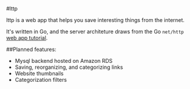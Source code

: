 #lttp
    
lttp is a web app that helps you save interesting things from the internet.

It's written in Go, and the server architeture draws from the Go `net/http` [web app tutorial](https://golang.org/doc/articles/wiki/).

##Planned features:
* Mysql backend hosted on Amazon RDS
* Saving, reorganizing, and categorizing links
* Website thumbnails
* Categorization filters
